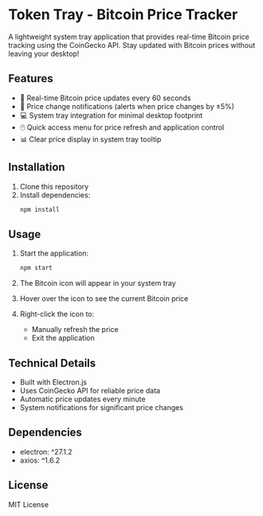 # Token Tray - Bitcoin Price Tracker

A lightweight system tray application that provides real-time Bitcoin price tracking using the CoinGecko API. Stay updated with Bitcoin prices without leaving your desktop!

## Features

- 🔄 Real-time Bitcoin price updates every 60 seconds
- 🔔 Price change notifications (alerts when price changes by ±5%)
- 💻 System tray integration for minimal desktop footprint
- 🖱️ Quick access menu for price refresh and application control
- 📊 Clear price display in system tray tooltip

## Installation

1. Clone this repository
2. Install dependencies:
   ```bash
   npm install
   ```

## Usage

1. Start the application:
   ```bash
   npm start
   ```

2. The Bitcoin icon will appear in your system tray
3. Hover over the icon to see the current Bitcoin price
4. Right-click the icon to:
   - Manually refresh the price
   - Exit the application

## Technical Details

- Built with Electron.js
- Uses CoinGecko API for reliable price data
- Automatic price updates every minute
- System notifications for significant price changes

## Dependencies

- electron: ^27.1.2
- axios: ^1.6.2

## License

MIT License